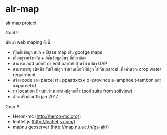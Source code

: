 # alr-map
alr map project

Goal !!

พัฒนา web maping ดังนี้
- เปิดชั้นข้อมูล สปก + Base map เช่น goolge maps
- เลือกดูรายจังหวัด + มีชั้นข้อมูลอื่นๆ ที่เกี่ยวข้อง
- สามารถ add point or edit parcel สำหรับ แปลง GAP
- สามารถระบุ ชนิดพืช วันเริ่มปลูก จำนวนเนื้อที่ที่ปลูก ให้กับ parcel เพื่อคำนวณ crop water requirment
- สร้าง code ของ parcel เช่น ppaattxxxx p=province a=amphoe t-tambon และ x=parcel id
- หา location ปัจจุบันว่าเหมาะสมปลูกอะไร (soil suite from soilview)
- ต้องเสร็จก่อน 15 jan 2017

Gear !!
- Heron-mc (http://heron-mc.org/)
- leaflet js (http://leafletjs.com/)
- mapnu geoserver (http://map.nu.ac.th/gs-alr/)
